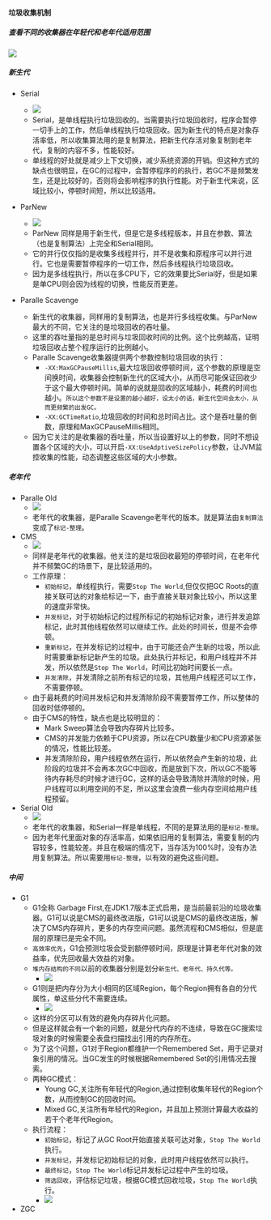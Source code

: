 #### 垃圾收集机制

##### 查看不同的收集器在年轻代和老年代适用范围
![](./img/gc-collector.png)

##### 新生代
- Serial
    - ![](./img/serial.png)
    - Serial，是单线程执行垃圾回收的。当需要执行垃圾回收时，程序会暂停一切手上的工作，然后单线程执行垃圾回收。因为新生代的特点是对象存活率低，所以收集算法用的是复制算法，把新生代存活对象复制到老年代，复制的内容不多，性能较好。
    - 单线程的好处就是减少上下文切换，减少系统资源的开销。但这种方式的缺点也很明显，在GC的过程中，会暂停程序的的执行，若GC不是频繁发生，还是比较好的，否则将会影响程序的执行性能。对于新生代来说，区域比较小，停顿时间短，所以比较适用。

- ParNew
    - ![](./img/parnew.png)
    - ParNew 同样是用于新生代，但是它是多线程版本，并且在参数、算法（也是复制算法）上完全和Serial相同。
    - 它的并行仅仅指的是收集多线程并行，并不是收集和原程序可以并行进行。它也是需要暂停程序的一切工作，然后多线程执行垃圾回收。
    - 因为是多线程执行，所以在多CPU下，它的效果要比Serial好，但是如果是单CPU则会因为线程的切换，性能反而更差。

- Paralle Scavenge
    - 新生代的收集器，同样用的复制算法，也是并行多线程收集。与ParNew最大的不同，它关注的是垃圾回收的吞吐量。
    - 这里的吞吐量指的是总时间与垃圾回收时间的比例。这个比例越高，证明垃圾回收占整个程序运行的比例越小。
    - Paralle Scavenge收集器提供两个参数控制垃圾回收的执行：
        - `-XX:MaxGCPauseMillis`,最大垃圾回收停顿时间，这个参数的原理是空间换时间，收集器会控制新生代的区域大小，从而尽可能保证回收少于这个最大停顿时间。简单的说就是回收的区域越小，耗费的时间也越小。`所以这个参数不是设置的越小越好，设太小的话，新生代空间会太小，从而更频繁的出发GC。`
        - `-XX:GCTimeRatio`,垃圾回收的时间和总时间占比。这个是吞吐量的倒数，原理和MaxGCPauseMillis相同。
    - 因为它关注的是收集器的吞吐量，所以当设置好以上的参数，同时不想设置各个区域的大小，可以开启`-XX:UseAdptiveSizePolicy`参数，让JVM监控收集的性能，动态调整这些区域的大小参数。

##### 老年代
- Paralle Old
    - ![](./img/serialold.png)
    - 老年代的收集器，是Paralle Scavenge老年代的版本。就是算法由`复制算法`变成了`标记-整理`。
- CMS
    - ![](./img/cms.png)
    - 同样是老年代的收集器。他关注的是垃圾回收最短的停顿时间，在老年代并不频繁GC的场景下，是比较适用的。
    - 工作原理：
        - `初始标记`，单线程执行，需要`Stop The World`,但仅仅把GC Roots的直接关联可达的对象给标记一下，由于直接关联对象比较小，所以这里的速度非常快。
        - `并发标记`，对于初始标记的过程所标记的初始标记对象，进行并发追踪标记，此时其他线程依然可以继续工作。此处的时间长，但是不会停顿。
        - `重新标记`，在并发标记的过程中，由于可能还会产生新的垃圾，所以此时需要重新标记新产生的垃圾。此处执行并标记，和用户线程并不并发，所以依然是`Stop The World`，时间比初始时间要长一点。
        - `并发清除`，并发清除之前所有标记的垃圾，其他用户线程还可以工作，不需要停顿。
    - 由于最耗费的时间并发标记和并发清除阶段不需要暂停工作，所以整体的回收时低停顿的。
    - 由于CMS的特性，缺点也是比较明显的：
        - Mark Sweep算法会导致内存碎片比较多。
        - CMS的并发能力依赖于CPU资源，所以在CPU数量少和CPU资源紧张的情况，性能比较差。
        - 并发清除阶段，用户线程依然在运行，所以依然会产生新的垃圾，此阶段的垃圾并不会再本次GC中回收，而是放到下次，所以GC不能等待内存耗尽的时候才进行GC，这样的话会导致清除并清除的时候，用户线程可以利用空间的不足，所以这里会浪费一些内存空间给用户线程预留。
- Serial Old
    - ![](./img/serialold.png)
    - 老年代的收集器，和Serial一样是单线程，不同的是算法用的是`标记-整理`。
    - 因为老年代里面对象的存活率高，如果依旧用的复制算法，需要复制的内容较多，性能较差。并且在极端的情况下，当存活为100%时，没有办法用复制算法。所以需要用`标记-整理`，以有效的避免这些问题。
##### 中间
- G1
    - G1全称 Garbage First,在JDK1.7版本正式启用，是当前最前沿的垃圾收集器。G1可以说是CMS的最终改进版，G1可以说是CMS的最终改进版，解决了CMS内存碎片，更多的内存空间问题。虽然流程和CMS相似，但是底层的原理已是完全不同。
    - `高效率优先`，G1会预测垃圾会受到额停顿时间，原理是计算老年代对象的效益率，优先回收最大效益的对象。 
    - `堆内存结构的不同`以前的收集器分别是划分`新生代、老年代、持久代等。`
        - ![](./img/g1-heap-old.png)
    - G1则是把内存分为大小相同的区域Region，每个Region拥有各自的分代属性，单这些分代不需要连续。
        - ![](./img/g1-heap-new.png)
    - 这样的分区可以有效的避免内存碎片化问题。
    - 但是这样就会有一个新的问题，就是分代内存的不连续，导致在GC搜索垃圾对象的时候需要全表盘扫描找出引用的内存所在。
    - 为了这个问题，G1对于Region都维护一个Remembered Set，用于记录对象引用的情况。当GC发生的时候根据Remembered Set的引用情况去搜索。
    - 两种GC模式：
        - Young GC,关注所有年轻代的Region,通过控制收集年轻代的Region个数，从而控制GC的回收时间。
        - Mixed GC,关注所有年轻代的Region，并且加上预测计算最大收益的若干个老年代Region。
    - 执行流程：
        - `初始标记`，标记了从GC Root开始直接关联可达对象，`Stop The World`执行。
        - `并发标记`，并发标记初始标记的对象，此时用户线程依然可以执行。
        - `最终标记`，`Stop The World`标记并发标记过程中产生的垃圾。
        - `筛选回收`，评估标记垃圾，根据GC模式回收垃圾，`Stop The World`执行。
        - ![](./img/g1.png)
- ZGC